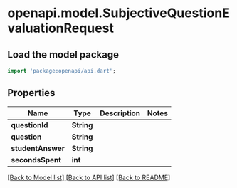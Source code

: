 # openapi.model.SubjectiveQuestionEvaluationRequest

## Load the model package
```dart
import 'package:openapi/api.dart';
```

## Properties
Name | Type | Description | Notes
------------ | ------------- | ------------- | -------------
**questionId** | **String** |  | 
**question** | **String** |  | 
**studentAnswer** | **String** |  | 
**secondsSpent** | **int** |  | 

[[Back to Model list]](../README.md#documentation-for-models) [[Back to API list]](../README.md#documentation-for-api-endpoints) [[Back to README]](../README.md)


